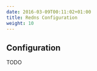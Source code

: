 ```yaml
---
date: 2016-03-09T00:11:02+01:00
title: Redns Configuration
weight: 10
---
```


## Configuration
TODO
